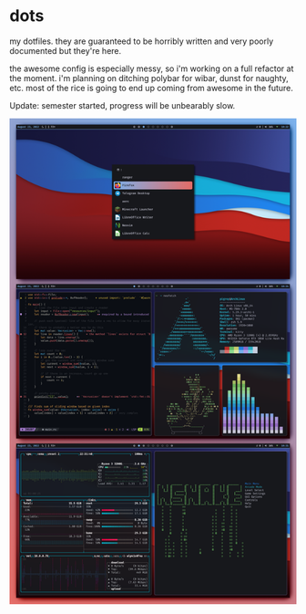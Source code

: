 # dots
my dotfiles. they are guaranteed to be horribly written and very poorly documented but they're here.

the awesome config is especially messy, so i'm working on a full refactor at the moment. i'm planning on ditching polybar for wibar, dunst for naughty, etc. most of the rice is going to end up coming from awesome in the future.

Update: semester started, progress will be unbearably slow.

![Image](screenshots/8pqlcb4aelj91.png)
